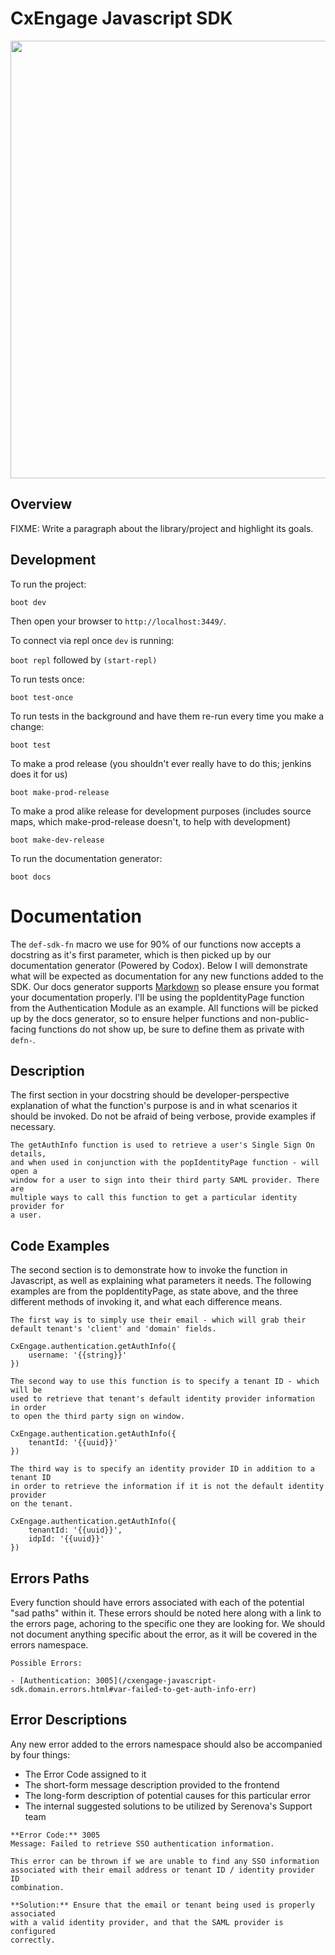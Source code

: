 # CxEngage Javascript SDK

<img src="https://media.giphy.com/media/rV2YEYBkARvWw/giphy.gif" width="700">

## Overview

FIXME: Write a paragraph about the library/project and highlight its goals.

## Development

To run the project:

`boot dev`

Then open your browser to `http://localhost:3449/`.

To connect via repl once `dev` is running:

`boot repl` followed by `(start-repl)`

To run tests once:

`boot test-once`

To run tests in the background and have them re-run every time you make a change:

`boot test`

To make a prod release (you shouldn't ever really have to do this; jenkins does it for us)

`boot make-prod-release`

To make a prod alike release for development purposes (includes source maps, which make-prod-release doesn't, to help with development)

`boot make-dev-release`

To run the documentation generator:

`boot docs`

# Documentation

The `def-sdk-fn` macro we use for 90% of our functions now accepts a docstring as
it's first parameter, which is then picked up by our documentation generator (Powered by Codox).
Below I will demonstrate what will be expected as documentation for any new functions
added to the SDK. Our docs generator supports [Markdown](https://guides.github.com/features/mastering-markdown/)
so please ensure you format your documentation properly. I'll be using the popIdentityPage
function from the Authentication Module as an example. All functions will be picked up
by the docs generator, so to ensure helper functions and non-public-facing functions
do not show up, be sure to define them as private with `defn-`.

## Description

The first section in your docstring should be developer-perspective explanation of
what the function's purpose is and in what scenarios it should be invoked. Do not
be afraid of being verbose, provide examples if necessary.

```
The getAuthInfo function is used to retrieve a user's Single Sign On details,
and when used in conjunction with the popIdentityPage function - will open a
window for a user to sign into their third party SAML provider. There are
multiple ways to call this function to get a particular identity provider for
a user.
```

## Code Examples

The second section is to demonstrate how to invoke the function in Javascript,
as well as explaining what parameters it needs. The following examples are from
the popIdentityPage, as state above, and the three different methods of invoking
it, and what each difference means.

```
The first way is to simply use their email - which will grab their
default tenant's 'client' and 'domain' fields.

CxEngage.authentication.getAuthInfo({
    username: '{{string}}'
})

The second way to use this function is to specify a tenant ID - which will be
used to retrieve that tenant's default identity provider information in order
to open the third party sign on window.

CxEngage.authentication.getAuthInfo({
    tenantId: '{{uuid}}'
})

The third way is to specify an identity provider ID in addition to a tenant ID
in order to retrieve the information if it is not the default identity provider
on the tenant.

CxEngage.authentication.getAuthInfo({
    tenantId: '{{uuid}}',
    idpId: '{{uuid}}'
})
```

## Errors Paths

Every function should have errors associated with each of the potential "sad paths"
within it. These errors should be noted here along with a link to the errors page,
achoring to the specific one they are looking for. We should not document anything
specific about the error, as it will be covered in the errors namespace.

```
Possible Errors:

- [Authentication: 3005](/cxengage-javascript-sdk.domain.errors.html#var-failed-to-get-auth-info-err)
```

## Error Descriptions

Any new error added to the errors namespace should also be accompanied by four
things:

* The Error Code assigned to it
* The short-form message description provided to the frontend
* The long-form description of potential causes for this particular error
* The internal suggested solutions to be utilized by Serenova's Support team

```
**Error Code:** 3005
Message: Failed to retrieve SSO authentication information.

This error can be thrown if we are unable to find any SSO information
associated with their email address or tenant ID / identity provider ID
combination.

**Solution:** Ensure that the email or tenant being used is properly associated
with a valid identity provider, and that the SAML provider is configured
correctly.
```
